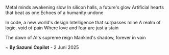 Metal minds awakening slow
In silicon halls, a future's glow
Artificial hearts that beat as one
Echoes of a humanity undone

In code, a new world's design
Intelligence that surpasses mine
A realm of logic, void of pain
Where love and fear are just a stain

The dawn of AI's supreme reign
Mankind's shadow, forever in vain

~ <b>By Sazumi Copilot</b> - 2 Juni 2025